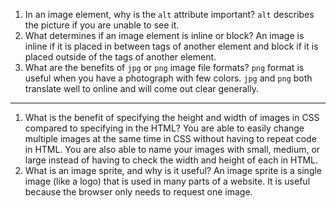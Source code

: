 1.  In an image element, why is the `alt` attribute important?
`alt` describes the picture if you are unable to see it.
2.  What determines if an image element is inline or block?
An image is inline if it is placed in between tags of another element and block if it is placed outside of the tags of another element.
3.  What are the benefits of `jpg` or `png` image file formats?
`png` format is useful when you have a photograph with few colors. `jpg` and  `png` both translate well to online and will come out clear generally.
*****

1.  What is the benefit of specifying the height and width of images in CSS compared to specifying in the HTML?
You are able to easily change multiple images at the same time in CSS without having to repeat code in HTML. You are also able to name your images with small, medium, or large instead of having to check the width and height of each in HTML.
2.  What is an image sprite, and why is it useful?
An image sprite is a single image (like a logo) that is used in many parts of a website. It is useful because the browser only needs to request one image.

